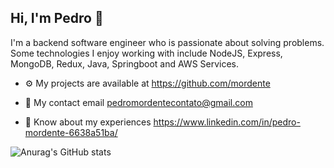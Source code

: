 ##                                                                         Hi, I'm Pedro 👋


I'm a backend software engineer who is passionate about solving problems. Some technologies I enjoy working with include NodeJS, Express, MongoDB, Redux, Java, Springboot and AWS Services.

- ⚙  My projects are available at https://github.com/mordente

- 🔧 My contact email  pedromordentecontato@gmail.com

- 📃 Know about my experiences https://www.linkedin.com/in/pedro-mordente-6638a51ba/

![Anurag's GitHub stats](https://github-readme-stats.vercel.app/api?username=mordente&show_icons=true&theme=radical)

